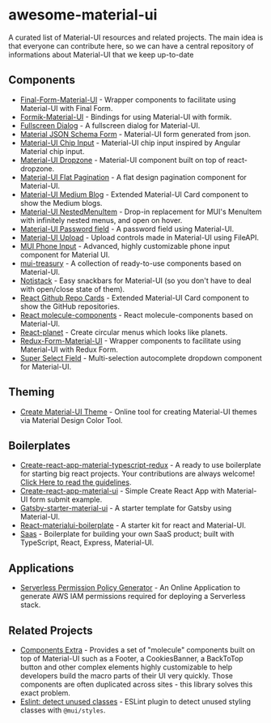 # awesome-material-ui

A curated list of Material-UI resources and related projects. The main idea is that everyone can contribute here, so we can have a central repository of informations about Material-UI that we keep up-to-date 

## Components

- [Final-Form-Material-UI](https://github.com/Deadly0/final-form-material-ui) - Wrapper components to facilitate using Material-UI with Final Form.
- [Formik-Material-UI](https://github.com/stackworx/formik-material-ui) - Bindings for using Material-UI with formik.
- [Fullscreen Dialog](https://github.com/TeamWertarbyte/material-ui-fullscreen-dialog) - A fullscreen dialog for Material-UI.
- [Material JSON Schema Form](https://github.com/nadunindunil/material-jsonschema-form) - Material-UI form generated from json.
- [Material-UI Chip Input](https://github.com/TeamWertarbyte/material-ui-chip-input) - Material-UI chip input inspired by Angular Material chip input.
- [Material-UI Dropzone](https://github.com/Yuvaleros/material-ui-dropzone) - Material-UI component built on top of react-dropzone.
- [Material-UI Flat Pagination](https://github.com/szmslab/material-ui-flat-pagination) - A flat design pagination component for Material-UI.
- [Material-UI Medium Blog](https://github.com/sabesansathananthan/material-ui-medium-blog) - Extended Material-UI Card component to show the Medium blogs.
- [Material-UI NestedMenuItem](https://github.com/azmenak/material-ui-nested-menu-item) - Drop-in replacement for MUI's MenuItem with infinitely nested menus, and open on hover.
- [Material-UI Password field](https://github.com/TeamWertarbyte/material-ui-password-field) - A password field using Material-UI.
- [Material-UI Upload](https://github.com/corpix/material-ui-upload) - Upload controls made in Material-UI using FileAPI.
- [MUI Phone Input](https://github.com/typesnippet/mui-phone-input) - Advanced, highly customizable phone input component for Material UI.
- [mui-treasury](https://github.com/siriwatknp/mui-treasury) - A collection of ready-to-use components based on Material-UI.
- [Notistack](https://github.com/iamhosseindhv/notistack) - Easy snackbars for Material-UI (so you don't have to deal with open/close state of them).
- [React Github Repo Cards](https://github.com/sabesansathananthan/react-github-repo-cards) - Extended Material-UI Card component to show the GitHub repositories.
- [React molecule-components](https://github.com/alexandre-lelain/components-extra) - React molecule-components based on Material-UI.
- [React-planet](https://github.com/innFactory/react-planet) - Create circular menus which looks like planets.
- [Redux-Form-Material-UI](https://github.com/erikras/redux-form-material-ui) - Wrapper components to facilitate using Material-UI with Redux Form.
- [Super Select Field](https://github.com/Sharlaan/material-ui-superselectfield) - Multi-selection autocomplete dropdown component for Material-UI.

## Theming

- [Create Material-UI Theme](https://github.com/react-theming/create-mui-theme) - Online tool for creating Material-UI themes via Material Design Color Tool.

## Boilerplates

- [Create-react-app-material-typescript-redux](https://github.com/innFactory/create-react-app-material-typescript-redux) - A ready to use boilerplate for starting big react projects. Your contributions are always welcome! [Click Here to read the guidelines](https://github.com/nadunindunil/awesome-material-ui/blob/master/contributing.md).
- [Create-react-app-material-ui](https://github.com/katopz/create-react-app-material-ui) - Simple Create React App with Material-UI form submit example.
- [Gatsby-starter-material-ui](https://github.com/nareshbhatia/gatsby-starter-material-ui) - A starter template for Gatsby using Material-UI.
- [React-materialui-boilerplate](https://github.com/syedabuthahirm/react-materialui-boilerplate) - A starter kit for react and Material-UI.
- [Saas](https://github.com/async-labs/saas) - Boilerplate for building your own SaaS product; built with TypeScript, React, Express, Material-UI.

## Applications

- [Serverless Permission Policy Generator](https://github.com/Open-SL/serverless-permission-generator) - An Online Application to generate AWS IAM permissions required for deploying a Serverless stack.

## Related Projects

- [Components Extra](https://github.com/alexandre-lelain/components-extra) - Provides a set of "molecule" components built on top of Material-UI such as a Footer, a CookiesBanner, a BackToTop button and other complex elements highly customizable to help developers build the macro parts of their UI very quickly. Those components are often duplicated across sites - this library solves this exact problem.
- [Eslint: detect unused classes](https://github.com/jens-ox/eslint-plugin-material-ui-unused-classes) - ESLint plugin to detect unused styling classes with `@mui/styles`.
